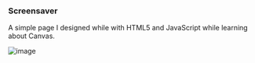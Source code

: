 ### Screensaver

A simple page I designed while with HTML5 and JavaScript while learning about Canvas.

![image](https://github.com/RLMP44/screensaver/assets/109778611/286644c9-8281-427b-8d82-4b609c48b10a)
